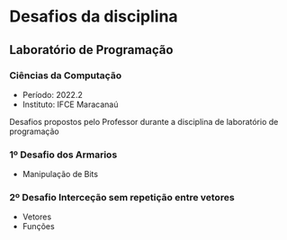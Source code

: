 # Desafios da disciplina
## Laboratório de Programação
### Ciências da Computação

- Período: 2022.2
- Instituto: IFCE Maracanaú

Desafios propostos pelo Professor durante a disciplina de laboratório de programação

### 1º Desafio dos Armarios

- Manipulação de Bits

### 2º Desafio Interceção sem repetição entre vetores 

- Vetores
- Funções
